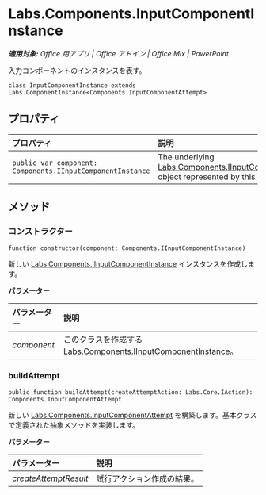 
# <a name="labs.components.inputcomponentinstance"></a>Labs.Components.InputComponentInstance

 _**適用対象:** Office 用アプリ | Office アドイン | Office Mix | PowerPoint_

入力コンポーネントのインスタンスを表す。

```
class InputComponentInstance extends Labs.ComponentInstance<Components.InputComponentAttempt>
```


## <a name="properties"></a>プロパティ


|プロパティ|説明|
|:-----|:-----|
| `public var component: Components.IInputComponentInstance`|The underlying [Labs.Components.IInputComponentInstance](../../reference/office-mix/labs.components.iinputcomponentinstance.md) object represented by this class.|

## <a name="methods"></a>メソッド




### <a name="constructor"></a>コンストラクター

 `function constructor(component: Components.IInputComponentInstance)`

新しい [Labs.Components.IInputComponentInstance](../../reference/office-mix/labs.components.iinputcomponentinstance.md) インスタンスを作成します。

 **パラメーター**


|パラメーター|説明|
|:-----|:-----|
| _component_|このクラスを作成する [Labs.Components.IInputComponentInstance](../../reference/office-mix/labs.components.iinputcomponentinstance.md)。|

### <a name="buildattempt"></a>buildAttempt

 `public function buildAttempt(createAttemptAction: Labs.Core.IAction): Components.InputComponentAttempt`

新しい [Labs.Components.InputComponentAttempt](../../reference/office-mix/labs.components.inputcomponentattempt.md) を構築します。基本クラスで定義された抽象メソッドを実装します。

 **パラメーター**


|パラメーター|説明|
|:-----|:-----|
| _createAttemptResult_|試行アクション作成の結果。|
